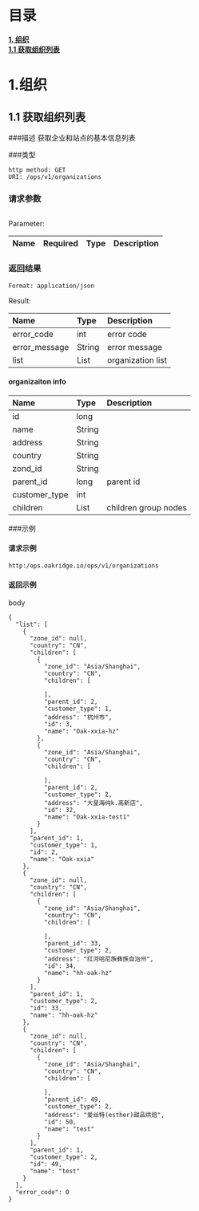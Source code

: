 # 目录
[**1. 组织**](#organization)<br>
[**1.1 获取组织列表**](#organization-list)<br>

# <a name="organization"></a>1.组织

## <a name="organization-list"></a>1.1 获取组织列表

###描述
获取企业和站点的基本信息列表

###类型
```
http method: GET
URI: /ops/v1/organizations
```

### 请求参数
```
```
Parameter:

|Name|Required|Type|Description|
|:---|:-------|:---|:----------|


### 返回结果
```
Format: application/json
```
Result:

|Name|Type|Description|
|:---|:---|:----------|
|error_code|int|error code|
|error_message|String|error message|
|list|List|organization list|

#### organizaiton info

|Name|Type|Description|
|:---|:---|:----------|
|id|long||
|name|String||
|address|String||
|country|String||
|zond_id|String||
|parent_id|long|parent id|
|customer_type|int||
|children|List|children group nodes|

###示例

#### 请求示例

```
http:/ops.oakridge.io/ops/v1/organizations
```

#### 返回示例
body

```
{
  "list": [
    {
      "zone_id": null,
      "country": "CN",
      "children": [
        {
          "zone_id": "Asia/Shanghai",
          "country": "CN",
          "children": [
            
          ],
          "parent_id": 2,
          "customer_type": 1,
          "address": "杭州市",
          "id": 3,
          "name": "Oak-xxia-hz"
        },
        {
          "zone_id": "Asia/Shanghai",
          "country": "CN",
          "children": [
            
          ],
          "parent_id": 2,
          "customer_type": 2,
          "address": "大星海纯k.高新店",
          "id": 32,
          "name": "Oak-xxia-test1"
        }
      ],
      "parent_id": 1,
      "customer_type": 1,
      "id": 2,
      "name": "Oak-xxia"
    },
    {
      "zone_id": null,
      "country": "CN",
      "children": [
        {
          "zone_id": "Asia/Shanghai",
          "country": "CN",
          "children": [
            
          ],
          "parent_id": 33,
          "customer_type": 2,
          "address": "红河哈尼族彝族自治州",
          "id": 34,
          "name": "hh-oak-hz"
        }
      ],
      "parent_id": 1,
      "customer_type": 2,
      "id": 33,
      "name": "hh-oak-hz"
    },
    {
      "zone_id": null,
      "country": "CN",
      "children": [
        {
          "zone_id": "Asia/Shanghai",
          "country": "CN",
          "children": [
            
          ],
          "parent_id": 49,
          "customer_type": 2,
          "address": "爱丝特(esther)甜品烘焙",
          "id": 50,
          "name": "test"
        }
      ],
      "parent_id": 1,
      "customer_type": 2,
      "id": 49,
      "name": "test"
    }
  ],
  "error_code": 0
}
```